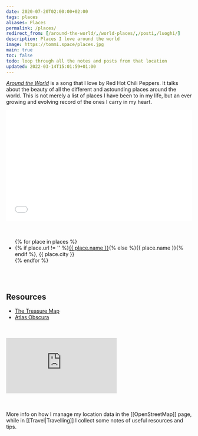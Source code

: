 ```yaml
---
date: 2020-07-20T02:00:00+02:00
tags: places
aliases: Places
permalink: /places/
redirect_from: [/around-the-world/,/world-places/,/posti,/luoghi/]
description: Places I love around the world
image: https://tommi.space/places.jpg
main: true
toc: false
todo: loop through all the notes and posts from that location
updated: 2022-03-14T15:01:59+01:00
---
```

<cite>[Around the World](https://youtube.com/watch?v=a9eNQZbjpJk 'Red Hot Chili Peppers - Around The World')</cite> is a song that I love by Red Hot Chili Peppers. It talks about the beauty of all the different and astounding places around the world. This is not merely a list of places I have been to in my life, but an ever growing and evolving record of the ones I carry in my heart.

<div class='embed-container'><iframe width='100%' height='300px' frameborder='0' allowfullscreen src='//umap.openstreetmap.fr/en/map/favorites_593427?scaleControl=false&miniMap=false&scrollWheelZoom=false&zoomControl=true&allowEdit=false&moreControl=true&searchControl=null&tilelayersControl=null&embedControl=null&datalayersControl=true&onLoadPanel=undefined&captionBar=false'></iframe></div>

<br>
<br>

<ul>{% for place in places %}<li>{% if place.url != '' %}<a href='{{ place.url }}' title='{{ place.name }}'>{{ place.name }}</a>{% else %}{{ place.name }}{% endif %}, {{ place.city }}</li>{% endfor %}</ul>

<br>
<br>

## Resources

- [The Treasure Map](https://the-treasure-map.herokuapp.com 'The Treasure Map')
- [Atlas Obscura](https://www.atlasobscura.com 'Atlas Obscura')

<br>
<br>

<div class='embed-container'><iframe src='https://www.youtube-nocookie.com/embed/a9eNQZbjpJk' frameborder='0' allow='accelerometer; autoplay; clipboard-write; encrypted-media; gyroscope; picture-in-picture' allowfullscreen></iframe></div>

<br>
<br>

More info on how I manage my location data in the [[OpenStreetMap]] page, while in [[Travel|Travelling]] I collect some notes of useful resources and tips.
